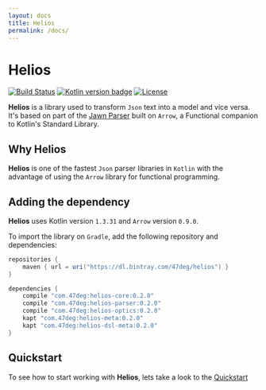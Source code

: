 ```yaml
---
layout: docs
title: Helios
permalink: /docs/
---
```


# Helios

[![Build Status](https://travis-ci.org/47deg/helios.svg?branch=master)](https://travis-ci.org/47deg/helios/)
[![Kotlin version badge](https://img.shields.io/badge/kotlin-1.3-blue.svg)](https://kotlinlang.org/docs/reference/whatsnew13.html)
[![License](https://img.shields.io/badge/License-Apache%202.0-blue.svg)](http://www.apache.org/licenses/LICENSE-2.0)

**Helios** is a library used to transform `Json` text into a model and vice versa.
It's based on part of the [Jawn Parser](https://github.com/non/jawn) built on `Arrow`,
a Functional companion to Kotlin's Standard Library.

## Why Helios

**Helios** is one of the fastest `Json` parser libraries in `Kotlin`
with the advantage of using the `Arrow` library for functional programming.

## Adding the dependency

**Helios** uses Kotlin version `1.3.31` and `Arrow` version `0.9.0`.

To import the library on `Gradle`, add the following repository and dependencies:

```groovy
repositories {
    maven { url = uri("https://dl.bintray.com/47deg/helios") }
}

dependencies {
    compile "com.47deg:helios-core:0.2.0"
    compile "com.47deg:helios-parser:0.2.0"
    compile "com.47deg:helios-optics:0.2.0"
    kapt "com.47deg:helios-meta:0.2.0"
    kapt "com.47deg:helios-dsl-meta:0.2.0"
}
```

## Quickstart

To see how to start working with **Helios**, lets take a look to the [Quickstart](quickstart/)
